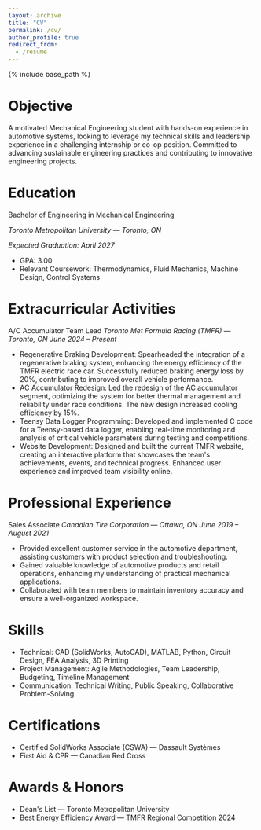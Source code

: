 ```yaml
---
layout: archive
title: "CV"
permalink: /cv/
author_profile: true
redirect_from:
  - /resume
---
```


{% include base_path %}

Objective
======
A motivated Mechanical Engineering student with hands-on experience in automotive systems, looking to leverage my technical skills and leadership experience in a challenging internship or co-op position. Committed to advancing sustainable engineering practices and contributing to innovative engineering projects.

Education
======
Bachelor of Engineering in Mechanical Engineering

*Toronto Metropolitan University — Toronto, ON*

*Expected Graduation: April 2027*
  * GPA: 3.00
  * Relevant Coursework: Thermodynamics, Fluid Mechanics, Machine Design, Control Systems
  
Extracurricular Activities
======
A/C Accumulator Team Lead
*Toronto Met Formula Racing (TMFR) — Toronto, ON*
*June 2024 – Present*
  * Regenerative Braking Development: Spearheaded the integration of a regenerative braking system, enhancing the energy 
    efficiency of the TMFR electric race car. Successfully reduced braking energy loss by 20%, contributing to improved 
    overall vehicle performance.
  * AC Accumulator Redesign: Led the redesign of the AC accumulator segment, optimizing the system for better thermal 
    management and reliability under race conditions. The new design increased cooling efficiency by 15%.
  * Teensy Data Logger Programming: Developed and implemented C code for a Teensy-based data logger, enabling real-time 
    monitoring and analysis of critical vehicle parameters during testing and competitions.
  * Website Development: Designed and built the current TMFR website, creating an interactive platform that showcases the 
    team's achievements, events, and technical progress. Enhanced user experience and improved team visibility online.

Professional Experience
======
Sales Associate
*Canadian Tire Corporation — Ottawa, ON*
*June 2019 – August 2021*
  * Provided excellent customer service in the automotive department, assisting customers with product selection and 
    troubleshooting.
  * Gained valuable knowledge of automotive products and retail operations, enhancing my understanding of practical 
    mechanical applications.
  * Collaborated with team members to maintain inventory accuracy and ensure a well-organized workspace.
  
Skills
======
* Technical: CAD (SolidWorks, AutoCAD), MATLAB, Python, Circuit Design, FEA Analysis, 3D Printing
* Project Management: Agile Methodologies, Team Leadership, Budgeting, Timeline Management
* Communication: Technical Writing, Public Speaking, Collaborative Problem-Solving
  
Certifications
======
* Certified SolidWorks Associate (CSWA) — Dassault Systèmes
* First Aid & CPR — Canadian Red Cross
  
Awards & Honors
======
* Dean's List — Toronto Metropolitan University
* Best Energy Efficiency Award — TMFR Regional Competition 2024
